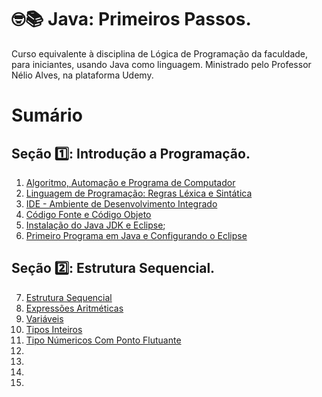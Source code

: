 # 🤓📚 Java: Primeiros Passos.

Curso equivalente à disciplina de Lógica de Programação da faculdade, para iniciantes, usando Java como linguagem. Ministrado pelo Professor Nélio Alves, na plataforma Udemy.

# Sumário

## Seção 1️⃣: Introdução a Programação.
1. [Algoritmo, Automação e Programa de Computador](https://github.com/vinicius-maznar/java-primeiros-passos/blob/main/01-algoritmo-automacao-e-programa-de-computador.md)
2. [Linguagem de Programação: Regras Léxica e Sintática](https://github.com/vinicius-maznar/java-primeiros-passos/blob/main/02-linguagem-de-progracao-lexica-sintatica.md)
3. [IDE - Ambiente de Desenvolvimento Integrado](https://github.com/vinicius-maznar/java-primeiros-passos/blob/main/03-ide-ambiente-de-desenvolvimento-integrado.md)
4. [Código Fonte e Código Objeto](https://github.com/vinicius-maznar/java-primeiros-passos/blob/main/04-codigo-fonte-e-objeto.md)
5. [Instalação do Java JDK e Eclipse](https://github.com/vinicius-maznar/java-primeiros-passos/blob/main/05-instalacao-do-java-jdk-e-eclipse.md);
6. [Primeiro Programa em Java e Configurando o Eclipse](https://github.com/vinicius-maznar/java-primeiros-passos/blob/main/06-introducao-primeiro-programa-em-java-e-configurando-o-eclipse.md)

## Seção 2️⃣: Estrutura Sequencial.
7. [Estrutura Sequencial](https://github.com/vinicius-maznar/java-primeiros-passos/blob/main/07-estrutura-sequencial.md)
8. [Expressões Aritméticas](https://github.com/vinicius-maznar/java-primeiros-passos/blob/main/08-estrutura-sequencial-expressoes-aritmeticas.md)
9. [Variáveis](https://github.com/vinicius-maznar/java-primeiros-passos/blob/main/09-estrutura-sequencial-variaveis.md)
10. [Tipos Inteiros](https://github.com/vinicius-maznar/java-primeiros-passos/blob/main/10-estrutura-sequencial-tipos-inteiros.md)
11. [Tipo Númericos Com Ponto Flutuante](https://github.com/vinicius-maznar/java-primeiros-passos/blob/main/11-estrutura-sequencial-tipos-numericos-com-ponto-flutuante.md)
12. []()
13. []()
14. []()
15. []()
